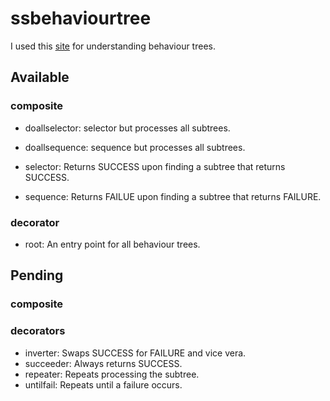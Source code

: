 # ssbehaviourtree

I used this [site](https://www.gamedeveloper.com/programming/behavior-trees-for-ai-how-they-work) for understanding behaviour trees.

## Available
### composite
- doallselector: selector but processes all subtrees.

- doallsequence: sequence but processes all subtrees.

- selector: Returns SUCCESS upon finding a subtree that returns SUCCESS. 

- sequence: Returns FAILUE upon finding a subtree that returns FAILURE.

### decorator

- root: An entry point for all behaviour trees.


## Pending
### composite

### decorators
- inverter: Swaps SUCCESS for FAILURE and vice vera.
- succeeder: Always returns SUCCESS.
- repeater: Repeats processing the subtree.
- untilfail: Repeats until a failure occurs.